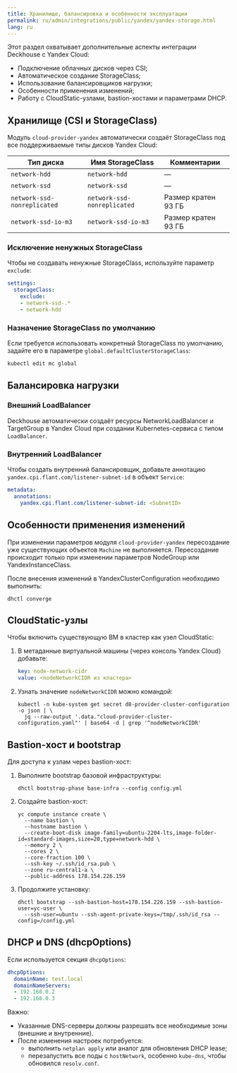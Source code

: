 ```yaml
---
title: Хранилище, балансировка и особенности эксплуатации
permalink: ru/admin/integrations/public/yandex/yandex-storage.html
lang: ru
---
```


Этот раздел охватывает дополнительные аспекты интеграции Deckhouse с Yandex Cloud:

- Подключение облачных дисков через CSI;
- Автоматическое создание StorageClass;
- Использование балансировщиков нагрузки;
- Особенности применения изменений;
- Работу с CloudStatic-узлами, bastion-хостами и параметрами DHCP.

## Хранилище (CSI и StorageClass)

Модуль `cloud-provider-yandex` автоматически создаёт StorageClass под все поддерживаемые типы дисков Yandex Cloud:

| Тип диска                 | Имя StorageClass          | Комментарии              |
|--------------------------|---------------------------|--------------------------|
| `network-hdd`            | `network-hdd`             | —                        |
| `network-ssd`            | `network-ssd`             | —                        |
| `network-ssd-nonreplicated` | `network-ssd-nonreplicated` | Размер кратен 93 ГБ      |
| `network-ssd-io-m3`      | `network-ssd-io-m3`       | Размер кратен 93 ГБ      |

### Исключение ненужных StorageClass

Чтобы не создавать ненужные StorageClass, используйте параметр `exclude`:

```yaml
settings:
  storageClass:
    exclude:
    - network-ssd-.*
    - network-hdd
```

### Назначение StorageClass по умолчанию

Если требуется использовать конкретный StorageClass по умолчанию, задайте его в параметре `global.defaultClusterStorageClass`:

```console
kubectl edit mc global
```

## Балансировка нагрузки

### Внешний LoadBalancer

Deckhouse автоматически создаёт ресурсы NetworkLoadBalancer и TargetGroup в Yandex Cloud при создании Kubernetes-сервиса с типом `LoadBalancer`.

### Внутренний LoadBalancer

Чтобы создать внутренний балансировщик, добавьте аннотацию `yandex.cpi.flant.com/listener-subnet-id` в объект `Service`:

```yaml
metadata:
  annotations:
    yandex.cpi.flant.com/listener-subnet-id: <SubnetID>
```

## Особенности применения изменений

При изменении параметров модуля `cloud-provider-yandex` пересоздание уже существующих объектов `Machine` не выполняется.
Пересоздание происходит только при изменении параметров NodeGroup или YandexInstanceClass.

После внесения изменений в YandexClusterConfiguration необходимо выполнить:

```console
dhctl converge
```

## CloudStatic-узлы

Чтобы включить существующую ВМ в кластер как узел CloudStatic:

1. В метаданные виртуальной машины (через консоль Yandex Cloud) добавьте:

   ```yaml
   key: node-network-cidr
   value: <nodeNetworkCIDR из кластера>
   ```

1. Узнать значение `nodeNetworkCIDR` можно командой:

   ```console
   kubectl -n kube-system get secret d8-provider-cluster-configuration -o json | \
     jq --raw-output '.data."cloud-provider-cluster-configuration.yaml"' | base64 -d | grep '^nodeNetworkCIDR'
   ```

## Bastion-хост и bootstrap

Для доступа к узлам через bastion-хост:

1. Выполните bootstrap базовой инфраструктуры:

   ```console
   dhctl bootstrap-phase base-infra --config config.yml
   ```

1. Создайте bastion-хост:

   ```console
   yc compute instance create \
     --name bastion \
     --hostname bastion \
     --create-boot-disk image-family=ubuntu-2204-lts,image-folder-id=standard-images,size=20,type=network-hdd \
     --memory 2 \
     --cores 2 \
     --core-fraction 100 \
     --ssh-key ~/.ssh/id_rsa.pub \
     --zone ru-central1-a \
     --public-address 178.154.226.159
   ```

1. Продолжите установку:

   ```console
   dhctl bootstrap --ssh-bastion-host=178.154.226.159 --ssh-bastion-user=yc-user \
     --ssh-user=ubuntu --ssh-agent-private-keys=/tmp/.ssh/id_rsa --config=/config.yml
   ```

## DHCP и DNS (dhcpOptions)

Если используется секция `dhcpOptions`:

```yaml
dhcpOptions:
  domainName: test.local
  domainNameServers:
  - 192.168.0.2
  - 192.168.0.3
```

Важно:

- Указанные DNS-серверы должны разрешать все необходимые зоны (внешние и внутренние).
- После изменения настроек потребуется:
  - выполнить `netplan apply` или аналог для обновления DHCP lease;
  - перезапустить все поды с `hostNetwork`, особенно `kube-dns`, чтобы обновился `resolv.conf`.
